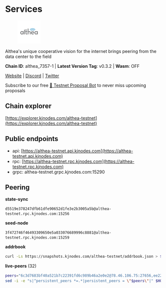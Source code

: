 # Services

<figure><img src="https://raw.githubusercontent.com/kj89/cosmos-images/main/logos/althea.png" alt=""><figcaption></figcaption></figure>

Althea's unique cooperative vision for the internet  brings peering from the data center to the field

**Chain ID**: althea_7357-1 | **Latest Version Tag**: v0.3.2 | **Wasm**: OFF

[Website](https://www.althea.net) | [Discord](https://discord.gg/ZTKWfpDs) | [Twitter](https://twitter.com/altheanetwork)



Subscribe to our free [🤖 Testnet Proposal Bot](https://t.me/kjnodes_testnet_proposal_bot) to never miss upcoming proposals


## Chain explorer
[https://explorer.kjnodes.com/althea-testnet](https://explorer.kjnodes.com/althea-testnet)

## Public endpoints

* api: [https://althea-testnet.api.kjnodes.com](https://althea-testnet.api.kjnodes.com)
* rpc: [https://althea-testnet.rpc.kjnodes.com](https://althea-testnet.rpc.kjnodes.com)
* grpc: althea-testnet.grpc.kjnodes.com:15290

## Peering

**state-sync**

```text
d5519e378247dfb61dfe90652d1fe3e2b3005a5b@althea-testnet.rpc.kjnodes.com:15256
```

**seed-node**

```text
3f472746f46493309650e5a033076689996c8881@althea-testnet.rpc.kjnodes.com:15259
```

**addrbook**
```bash
curl -Ls https://snapshots.kjnodes.com/althea-testnet/addrbook.json > $HOME/.althea/config/addrbook.json
```

**live-peers** (32)
```bash
peers="6c3d7683bf40a521b7c22391fd6c989b46a2e0e2@78.46.106.75:27656,ee22e048af133e8e83d594314a67b89be964eb37@138.201.225.104:47856,bcec1c0df99526be43efa248491b87e8a2374ebe@94.130.26.9:26956,18643335ebbf1119ef5da9bbb2b65ce651a47ef1@5.9.106.214:26676,8af3c5f2e975150cbf2d57bea182c2ca0fb808d2@65.21.237.170:10456,5df46d6901ca3487b640950cd0ffedd315536ca1@161.97.139.245:26656,8cd0cf98fa86c01796b07d230aa5261e06b1b37d@95.217.206.246:26656,937dcf8c45b7c64e5188a7036427f2ce86383035@95.165.89.222:24126,70caf9545f6fd67f2561964b0a69bf36ba6f81d4@5.161.205.63:26656,cd71580f8ab4af6beeaf867702a86ca6f9331f71@65.19.136.133:23296,d5519e378247dfb61dfe90652d1fe3e2b3005a5b@65.109.68.190:52656,0aac1fc75b4a613f6bb7d15c6250350d478227a6@66.45.231.30:11144,1d9a103d1e24c590bdfb577537eddd19a322f886@65.109.92.240:17886,ba247bdf826a9636a8276d6a00d8004755f6bb18@162.19.238.210:26656,975393744d620d9dcb8dfd21c0282a6285766523@176.57.184.215:26656,0037b2dc30933fa5c027a83be39f0061253ff83b@5.189.157.140:26656,17edf24237b1c2b5b196d344761f964407d05862@65.108.233.109:12456,76932bbeb29836c6405329c21358d051ef6e33a3@65.109.65.163:21856,0d4220d2bbda711183a8db6f45c26b1541fa0d6a@65.109.116.204:21856,4f5eb5164329a61fc898ac75849ae873c8e539c9@66.172.36.135:14656,04917b5810df2a380c1b18d83f577f1aba550818@222.106.187.14:53300,698edcaf59b14f7bf50b681ef1ee3046fa062c77@65.109.92.235:11056,bc55fa695313549672c4a480143dc400eaada16b@138.201.136.49:29656,15e7baf69c0db5c25e26cd1f13eb0d52a7a708b5@142.202.241.235:26656,c1c28d02ef687f2d80b8e4540d9297835e75b6f0@139.59.67.156:26656,fd54b3d5e49c047dae61ca3a8e430f500eab783c@65.109.92.148:26656,019988ce47565ad683b7675216e8fbcb171b841c@107.155.125.170:26656,1991a3263255fc32d65b49335bcaee19f607c934@185.16.39.99:26656,5b6c6d679904ded86d36397e8ea583c122f5ddbd@144.91.102.95:26656,938388d1a011858d6238bf22944ab2dcba9b22a8@65.108.199.206:36656,90d692d481c1c4739ba8a7045b5552fa8d410901@88.99.164.158:17886,9aa8a73ea9364aa3cf7806d4dd25b6aed88d8152@190.2.136.144:11356"
sed -i -e "s|^persistent_peers *=.*|persistent_peers = \"$peers\"|" $HOME/.althea/config/config.toml
```
